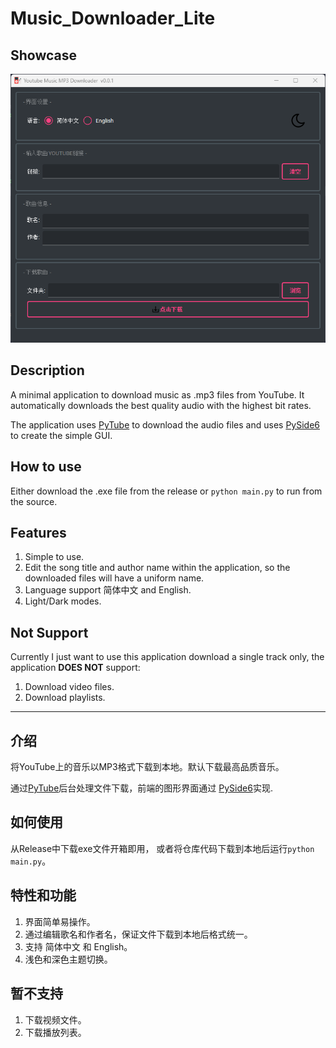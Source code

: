 # Music_Downloader_Lite

## Showcase

![tumbnail](./images/thumbnail.png)

## Description

A minimal application to download music as .mp3 files from YouTube. It
automatically downloads the best quality audio with the highest bit rates.

The application uses [PyTube](https://github.com/pytube/pytube) to download
the audio files and uses [PySide6](https://pypi.org/project/PySide6/) to
create the simple GUI.

## How to use

Either download the .exe file from the release or `python main.py` to run
from the source.

## Features

1. Simple to use.
2. Edit the song title and author name within the application, so the
   downloaded files will have a uniform name.
3. Language support 简体中文 and English.
4. Light/Dark modes.

## Not Support

Currently I just want to use this application download a single track only, the
application **DOES
NOT** support:

1. Download video files.
2. Download playlists.

----

## 介绍

将YouTube上的音乐以MP3格式下载到本地。默认下载最高品质音乐。

通过[PyTube](https://github.com/pytube/pytube)后台处理文件下载，前端的图形界面通过
[PySide6](https://pypi.org/project/PySide6/)实现.

## 如何使用

从Release中下载exe文件开箱即用， 或者将仓库代码下载到本地后运行`python main.py`。

## 特性和功能

1. 界面简单易操作。
2. 通过编辑歌名和作者名，保证文件下载到本地后格式统一。
3. 支持 简体中文 和 English。
4. 浅色和深色主题切换。

## 暂不支持

1. 下载视频文件。
2. 下载播放列表。



